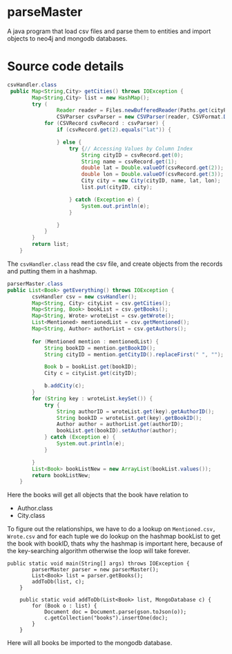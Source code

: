 # parseMaster
A java program that load csv files and parse them to entities
and import objects to neo4j and mongodb databases.


# Source code details

```JAVA
csvHandler.class
 public Map<String,City> getCities() throws IOException {
        Map<String,City> list = new HashMap();
        try (
                Reader reader = Files.newBufferedReader(Paths.get(cityPath));
                CSVParser csvParser = new CSVParser(reader, CSVFormat.DEFAULT);) {
            for (CSVRecord csvRecord : csvParser) {
                if (csvRecord.get(2).equals("lat")) {

                } else {
                    try {// Accessing Values by Column Index
                        String cityID = csvRecord.get(0);
                        String name = csvRecord.get(1);
                        double lat = Double.valueOf(csvRecord.get(2));
                        double lon = Double.valueOf(csvRecord.get(3));
                        City city = new City(cityID, name, lat, lon);
                        list.put(cityID, city);

                    } catch (Exception e) {
                        System.out.println(e);
                    }

                }
            }
        }
        return list;
    }
```
The ```csvHandler.class``` read the csv file, and create objects from the records and putting them in a hashmap.




```JAVA
parserMaster.class
public List<Book> getEverything() throws IOException {
        csvHandler csv = new csvHandler();
        Map<String, City> cityList = csv.getCities();
        Map<String, Book> bookList = csv.getBooks();
        Map<String, Wrote> wroteList = csv.getWrote();
        List<Mentioned> mentionedList = csv.getMentioned();
        Map<String, Author> authorList = csv.getAuthors();
        
        for (Mentioned mention : mentionedList) {
            String bookID = mention.getBookID();
            String cityID = mention.getCityID().replaceFirst(" ", "");

            Book b = bookList.get(bookID);
            City c = cityList.get(cityID);

            b.addCity(c);
        }
        for (String key : wroteList.keySet()) {
            try {
                String authorID = wroteList.get(key).getAuthorID();
                String bookID = wroteList.get(key).getBookID();
                Author author = authorList.get(authorID);
                bookList.get(bookID).setAuthor(author);
            } catch (Exception e) {
                System.out.println(e);
            }

        }
        List<Book> bookListNew = new ArrayList(bookList.values());
        return bookListNew;
    }
```
Here the books will get all objects that the book have relation to
* Author.class
* City.class

To figure out the relationships, we have to do a lookup on `Mentioned.csv, Wrote.csv` and for each tuple we do lookup on the hashmap bookList to get the book with bookID, thats why the hashmap is important here, because of the key-searching algorithm otherwise the loop will take forever.



```
public static void main(String[] args) throws IOException {
        parserMaster parser = new parserMaster();
        List<Book> list = parser.getBooks();
        addToDb(list, c);
    }

    public static void addToDb(List<Book> list, MongoDatabase c) {
        for (Book o : list) {
            Document doc = Document.parse(gson.toJson(o));
            c.getCollection("books").insertOne(doc);
        }
    }
```
Here will all books be imported to the mongodb database.


